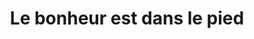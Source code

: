 ---
title: "Le bonheur est dans le pied"
url: /saint-sever/le-bonheur-est-dans-le-pied/
shop: massage
---